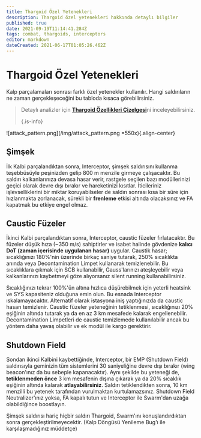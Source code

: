 ```yaml
---
title: Thargoid Özel Yetenekleri
description: Thargoid özel yetenekleri hakkında detaylı bilgiler
published: true
date: 2021-09-19T11:14:41.284Z
tags: combat, thargoids, interceptors
editor: markdown
dateCreated: 2021-06-17T01:05:26.462Z
---
```


# Thargoid Özel Yetenekleri

Kalp parçalamaları sonrası farklı özel yetenekler kullanılır. Hangi saldırıların ne zaman gerçekleşeceğini bu tabloda kısaca görebilirsiniz.

> Detaylı analizler için [**Thargoid Özellikleri Çizelgesi**](/tr/thargoid-specs)ni inceleyebilirsiniz.
>
> {.is-info}

![attack_pattern.png](/img/attack_pattern.png =550x){.align-center}

## Şimşek

İlk Kalbi parçalandıktan sonra, Interceptor, şimşek saldırısını kullanma teşebbüsüyle peşinizden gelip 800 m menzile girmeye çalışacaktır. Bu saldırı kalkanlarınıza devasa hasar verir, rastgele seçilen bazı modüllerinizi geçici olarak devre dışı bırakır ve hareketinizi kısıtlar. İticileriniz işlevselliklerini bir miktar koruyabilseler de saldırı sonrası kısa bir süre için hızlanmakta zorlanacak, sürekli bir **frenleme** etkisi altında olacaksınız ve FA kapatmak bu etkiye engel olmaz.

## Caustic Füzeler

İkinci Kalbi parçalandıktan sonra, Interceptor, caustic füzeler fırlatacaktır. Bu füzeler düşük hıza (~350 m/s) sahiptirler ve isabet halinde gövdenize **kalıcı DoT (zaman içerisinde uygulanan hasar)** uygular. Caustik hasar; sıcaklığınızı 180%'nin üzerinde birkaç saniye tutarak, 250% sıcaklıkta anında veya Decontamination Limpet kullanarak temizlenebilir. Bu sıcaklıklara çıkmak için SCB kullanabilir, Gauss'larınızı ateşleyebilir veya kalkanlarınızı kaybetmeyi göze alıyorsanız silent running kullanabilirsiniz.

Sıcaklığınızı tekrar 100%'ün altına hızlıca düşürebilmek için yeterli heatsink ve SYS kapasiteniz olduğuna emin olun. Bu esnada Interceptor ıskalamayacaktır. Alternatif olarak istasyona iniş yaptığınızda da caustic hasarı temizlenir. Caustic füzeler yeteneğinin tetiklenmesi, sıcaklığınızı 20% eşiğinin altında tutarak ya da en az 3 km mesafede kalarak engellenebilir. Decontamination Limpetleri de caustic temizlemede kullanılabilir ancak bu yöntem daha yavaş olabilir ve ek modül ile kargo gerektirir.

## Shutdown Field

Sondan ikinci Kalbini kaybettiğinde, Interceptor, bir EMP (Shutdown Field) saldırısıyla geminizin tüm sistemlerini 30 saniyeliğine devre dışı bırakır (wing beacon'ınız da bu sebeple kapanacaktır). Aynı şekilde bu yeteneği de, **tetiklenmeden önce** 3 km mesafenin dışına çıkarak ya da 20% sıcaklık eşiğinin altında kalarak **atlayabilirsiniz**. Saldırı tetiklendikten sonra, 10 km menzilli bu yetenek tarafından vurulmaktan kurtulamazsınız. Shutdown Field Neutralizer'ınız yoksa, FA kapalı tutun ve Interceptor ile Swarm'dan uzağa olabildiğince boostlayın.

Şimşek saldırısı hariç hiçbir saldırı Thargoid, Swarm'ını konuşlandırdıktan sonra gerçekleştirilmeyecektir. (Kalp Döngüsü Yenileme Bug'ı ile karşılaşmadığınız müddetçe)
